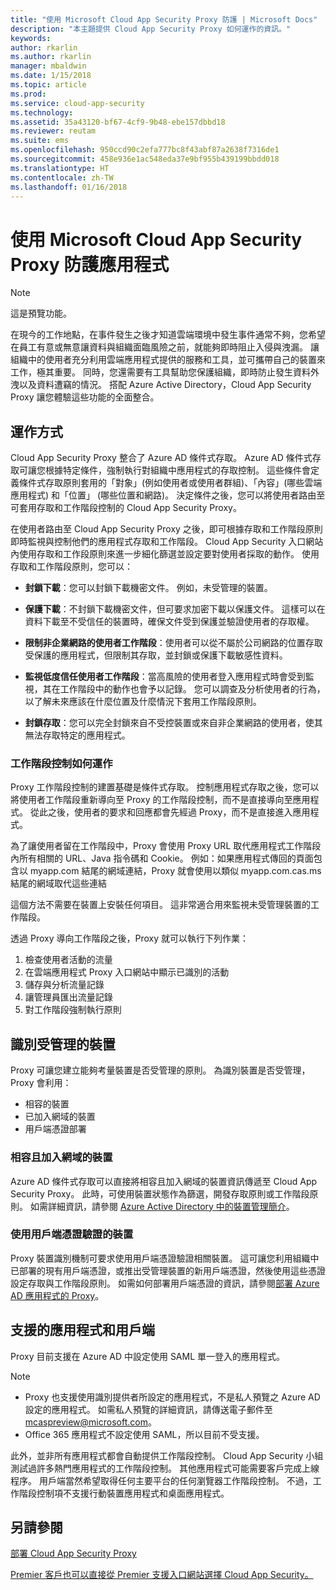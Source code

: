 ```yaml
---
title: "使用 Microsoft Cloud App Security Proxy 防護 | Microsoft Docs"
description: "本主題提供 Cloud App Security Proxy 如何運作的資訊。"
keywords: 
author: rkarlin
ms.author: rkarlin
manager: mbaldwin
ms.date: 1/15/2018
ms.topic: article
ms.prod: 
ms.service: cloud-app-security
ms.technology: 
ms.assetid: 35a43120-bf67-4cf9-9b48-ebe157dbbd18
ms.reviewer: reutam
ms.suite: ems
ms.openlocfilehash: 950ccd90c2efa777bc8f43abf87a2638f7316de1
ms.sourcegitcommit: 458e936e1ac548eda37e9bf955b439199bbdd018
ms.translationtype: HT
ms.contentlocale: zh-TW
ms.lasthandoff: 01/16/2018
---
```

# <a name="protect-apps-with-microsoft-cloud-app-security-proxy"></a>使用 Microsoft Cloud App Security Proxy 防護應用程式

> [!NOTE]
> 這是預覽功能。


在現今的工作地點，在事件發生之後才知道雲端環境中發生事件通常不夠，您希望在員工有意或無意讓資料與組織面臨風險之前，就能夠即時阻止入侵與洩漏。 讓組織中的使用者充分利用雲端應用程式提供的服務和工具，並可攜帶自己的裝置來工作，極其重要。 同時，您還需要有工具幫助您保護組織，即時防止發生資料外洩以及資料遭竊的情況。 搭配 Azure Active Directory，Cloud App Security Proxy 讓您體驗這些功能的全面整合。

## <a name="how-it-works"></a>運作方式

Cloud App Security Proxy 整合了 Azure AD 條件式存取。 Azure AD 條件式存取可讓您根據特定條件，強制執行對組織中應用程式的存取控制。 這些條件會定義條件式存取原則套用的「對象」(例如使用者或使用者群組)、「內容」(哪些雲端應用程式) 和「位置」 (哪些位置和網路)。 決定條件之後，您可以將使用者路由至可套用存取和工作階段控制的 Cloud App Security Proxy。

在使用者路由至 Cloud App Security Proxy 之後，即可根據存取和工作階段原則即時監視與控制他們的應用程式存取和工作階段。 Cloud App Security 入口網站內使用存取和工作段原則來進一步細化篩選並設定要對使用者採取的動作。 使用存取和工作階段原則，您可以：

-   **封鎖下載**：您可以封鎖下載機密文件。 例如，未受管理的裝置。

-   **保護下載**：不封鎖下載機密文件，但可要求加密下載以保護文件。 這樣可以在資料下載至不受信任的裝置時，確保文件受到保護並驗證使用者的存取權。 

-   **限制非企業網路的使用者工作階段**：使用者可以從不屬於公司網路的位置存取受保護的應用程式，但限制其存取，並封鎖或保護下載敏感性資料。

-   **監視低度信任使用者工作階段**：當高風險的使用者登入應用程式時會受到監視，其在工作階段中的動作也會予以記錄。 您可以調查及分析使用者的行為，以了解未來應該在什麼位置及什麼情況下套用工作階段原則。 

- **封鎖存取**：您可以完全封鎖來自不受控裝置或來自非企業網路的使用者，使其無法存取特定的應用程式。


### <a name="how-session-control-works"></a>工作階段控制如何運作

Proxy 工作階段控制的建置基礎是條件式存取。 控制應用程式存取之後，您可以將使用者工作階段重新導向至 Proxy 的工作階段控制，而不是直接導向至應用程式。 從此之後，使用者的要求和回應都會先經過 Proxy，而不是直接進入應用程式。

為了讓使用者留在工作階段中，Proxy 會使用 Proxy URL 取代應用程式工作階段內所有相關的 URL、Java 指令碼和 Cookie。 例如：如果應用程式傳回的頁面包含以 myapp.com 結尾的網域連結，Proxy 就會使用以類似 myapp.com.cas.ms 結尾的網域取代這些連結 

這個方法不需要在裝置上安裝任何項目。 這非常適合用來監視未受管理裝置的工作階段。 

透過 Proxy 導向工作階段之後，Proxy 就可以執行下列作業：
1. 檢查使用者活動的流量
3. 在雲端應用程式 Proxy 入口網站中顯示已識別的活動
2. 儲存與分析流量記錄
3. 讓管理員匯出流量記錄
4. 對工作階段強制執行原則

## <a name="managed-device-identification"></a>識別受管理的裝置

Proxy 可讓您建立能夠考量裝置是否受管理的原則。 為識別裝置是否受管理，Proxy 會利用：

-   相容的裝置 
-   已加入網域的裝置 
-   用戶端憑證部署
 
 
### <a name="compliant-and-domain-joined-devices"></a>相容且加入網域的裝置
Azure AD 條件式存取可以直接將相容且加入網域的裝置資訊傳遞至 Cloud App Security Proxy。 此時，可使用裝置狀態作為篩選，開發存取原則或工作階段原則。
如需詳細資訊，請參閱 [Azure Active Directory 中的裝置管理簡介](https://docs.microsoft.com/azure/active-directory/device-management-introduction)。 

### <a name="client-certificate-authenticated-devices"></a>使用用戶端憑證驗證的裝置

Proxy 裝置識別機制可要求使用用戶端憑證驗證相關裝置。 這可讓您利用組織中已部署的現有用戶端憑證，或推出受管理裝置的新用戶端憑證，然後使用這些憑證設定存取與工作階段原則。 如需如何部署用戶端憑證的資訊，請參閱[部署 Azure AD 應用程式的 Proxy](proxy-deployment-aad.md)。
 
## <a name="supported-apps-and-clients"></a>支援的應用程式和用戶端

Proxy 目前支援在 Azure AD 中設定使用 SAML 單一登入的應用程式。 

> [!NOTE]
> - Proxy 也支援使用識別提供者所設定的應用程式，不是私人預覽之 Azure AD 設定的應用程式。 如需私人預覽的詳細資訊，請傳送電子郵件至 mcaspreview@microsoft.com。
> - Office 365 應用程式不設定使用 SAML，所以目前不受支援。

此外，並非所有應用程式都會自動提供工作階段控制。 Cloud App Security 小組測試過許多熱門應用程式的工作階段控制。 其他應用程式可能需要客戶完成上線程序。
用戶端當然希望取得任何主要平台的任何瀏覽器工作階段控制。 不過，工作階段控制項不支援行動裝置應用程式和桌面應用程式。 



## <a name="see-also"></a>另請參閱  
[部署 Cloud App Security Proxy](proxy-deployment-aad.md)   

[Premier 客戶也可以直接從 Premier 支援入口網站選擇 Cloud App Security。](https://premier.microsoft.com/)  
  


